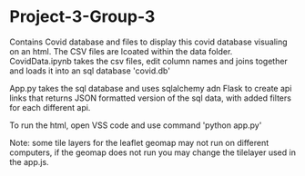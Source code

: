 # Project-3-Group-3

Contains Covid database and files to display this covid database visualing on an html.
The CSV files are lcoated within the data folder.
CovidData.ipynb takes the csv files, edit column names and joins together and loads it into an sql database 'covid.db'

App.py takes the sql database and uses sqlalchemy adn Flask to create api links that returns JSON formatted version of the sql data, with added filters for each different api.

To run the html, open VSS code and use command 'python app.py'

Note: some tile layers for the leaflet geomap may not run on different computers, if the geomap does not run you may change the tilelayer used in the app.js.
